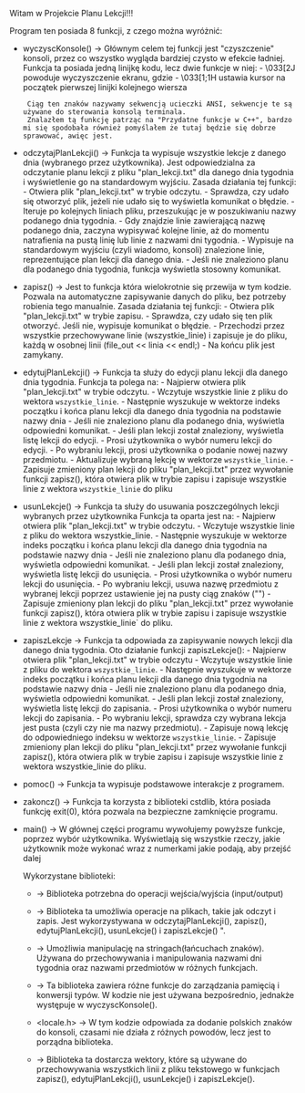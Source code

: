 Witam w Projekcie Planu Lekcji!!!

Program ten posiada 8 funkcji, z czego można wyróżnić:

- wyczyscKonsole() -> Głównym celem tej funkcji jest "czyszczenie" konsoli, przez co wszystko wygląda bardziej czysto w efekcie ładniej.
       Funkcja ta posiada jedną linijkę kodu, lecz dwie funkcje w niej:
            - \033[2J powoduje wyczyszczenie ekranu, gdzie
            - \033[1;1H ustawia kursor na początek pierwszej linijki kolejnego wiersza

       Ciąg ten znaków nazywamy sekwencją ucieczki ANSI, sekwencje te są używane do sterowania konsolą terminala.
       Znalazłem tą funkcję patrząc na "Przydatne funkcje w C++", bardzo mi się spodobała również pomyślałem że tutaj będzie się dobrze sprawować, awięc jest.

- odczytajPlanLekcji() -> Funkcja ta wypisuje wszystkie lekcje z danego dnia (wybranego przez użytkownika).
       Jest odpowiedzialna za odczytanie planu lekcji z pliku "plan_lekcji.txt" dla danego dnia tygodnia i wyświetlenie go na standardowym wyjściu.
       Zasada działania tej funkcji:
            - Otwiera plik "plan_lekcji.txt" w trybie odczytu.
            - Sprawdza, czy udało się otworzyć plik, jeżeli nie udało się to wyświetla komunikat o błędzie.
            - Iteruje po kolejnych liniach pliku, przeszukując je w poszukiwaniu nazwy podanego dnia tygodnia.
            - Gdy znajdzie linie zawierającą nazwę podanego dnia, zaczyna wypisywać kolejne linie, aż do momentu natrafienia na pustą linię lub linie z nazwami dni tygodnia.
            - Wypisuje na standardowym wyjściu (czyli wiadomo, konsoli) znalezione linie, reprezentujące plan lekcji dla danego dnia.
            - Jeśli nie znaleziono planu dla podanego dnia tygodnia, funkcja wyświetla stosowny komunikat.

- zapisz() -> Jest to funkcja która wielokrotnie się przewija w tym kodzie.
       Pozwala na automatyczne zapisywanie danych do pliku, bez potrzeby robienia tego manualnie.
       Zasada działania tej funkcji:
            - Otwiera plik "plan_lekcji.txt" w trybie zapisu.
            - Sprawdza, czy udało się ten plik otworzyć. Jeśli nie, wypisuje komunikat o błędzie.
            - Przechodzi przez wszystkie przechowywane linie (wszystkie_linie) i zapisuje je do pliku, każdą w osobnej linii (file_out << linia << endl;)
            - Na końcu plik jest zamykany.

- edytujPlanLekcji() -> Funkcja ta służy do edycji planu lekcji dla danego dnia tygodnia.
       Funkcja ta polega na:
            - Najpierw otwiera plik "plan_lekcji.txt" w trybie odczytu.
            - Wczytuje wszystkie linie z pliku do wektora `wszystkie_linie`.
            - Następnie wyszukuje w wektorze indeks początku i końca planu lekcji dla danego dnia tygodnia na podstawie nazwy dnia
            - Jeśli nie znaleziono planu dla podanego dnia, wyświetla odpowiedni komunikat.
            - Jeśli plan lekcji został znaleziony, wyświetla listę lekcji do edycji.
            - Prosi użytkownika o wybór numeru lekcji do edycji.
            - Po wybraniu lekcji, prosi użytkownika o podanie nowej nazwy przedmiotu.
            - Aktualizuje wybraną lekcję w wektorze `wszystkie_linie`.
            - Zapisuje zmieniony plan lekcji do pliku "plan_lekcji.txt" przez wywołanie funkcji zapisz(), która otwiera plik w trybie zapisu i zapisuje wszystkie linie z wektora `wszystkie_linie` do pliku

- usunLekcje() -> Funkcja ta służy do usuwania poszczególnych lekcji wybranych przez użytkownika
       Funkcja ta oparta jest na:
            - Najpierw otwiera plik "plan_lekcji.txt" w trybie odczytu.
            - Wczytuje wszystkie linie z pliku do wektora wszystkie_linie.
            - Następnie wyszukuje w wektorze indeks początku i końca planu lekcji dla danego dnia tygodnia na podstawie nazwy dnia
            - Jeśli nie znaleziono planu dla podanego dnia, wyświetla odpowiedni komunikat.
            - Jeśli plan lekcji został znaleziony, wyświetla listę lekcji do usunięcia.
            - Prosi użytkownika o wybór numeru lekcji do usunięcia.
            - Po wybraniu lekcji, usuwa nazwę przedmiotu z wybranej lekcji poprzez ustawienie jej na pusty ciąg znaków ("")
            - Zapisuje zmieniony plan lekcji do pliku "plan_lekcji.txt" przez wywołanie funkcji zapisz(), która otwiera plik w trybie zapisu i zapisuje wszystkie linie z wektora wszystkie_linie` do pliku.

- zapiszLekcje -> Funkcja ta odpowiada za zapisywanie nowych lekcji dla danego dnia tygodnia.
       Oto działanie funkcji zapiszLekcje():
            - Najpierw otwiera plik "plan_lekcji.txt" w trybie odczytu
            - Wczytuje wszystkie linie z pliku do wektora `wszystkie_linie`.
            - Następnie wyszukuje w wektorze indeks początku i końca planu lekcji dla danego dnia tygodnia na podstawie nazwy dnia
            - Jeśli nie znaleziono planu dla podanego dnia, wyświetla odpowiedni komunikat.
            - Jeśli plan lekcji został znaleziony, wyświetla listę lekcji do zapisania.
            - Prosi użytkownika o wybór numeru lekcji do zapisania.
            - Po wybraniu lekcji, sprawdza czy wybrana lekcja jest pusta (czyli czy nie ma nazwy przedmiotu).
            - Zapisuje nową lekcję do odpowiedniego indeksu w wektorze `wszystkie_linie`.
            - Zapisuje zmieniony plan lekcji do pliku "plan_lekcji.txt" przez wywołanie funkcji zapisz(), która otwiera plik w trybie zapisu i zapisuje wszystkie linie z wektora wszystkie_linie do pliku.


- pomoc() -> Funkcja ta wypisuje podstawowe interakcje z programem.

- zakoncz() -> Funkcja ta korzysta z biblioteki cstdlib, która posiada funkcję exit(0), która pozwala na bezpieczne zamknięcie programu.

- main() -> W głównej części programu wywołujemy powyższe funkcje, poprzez wybór użytkownika. Wyświetlają się wszystkie rzeczy, jakie użytkownik może wykonać wraz z numerkami jakie podają, aby przejść dalej

   Wykorzystane biblioteki:

   - <iostream> -> Biblioteka potrzebna do operacji wejścia/wyjścia (input/output) 

   - <fstream> -> Biblioteka ta umożliwia operacje na plikach, takie jak odczyt i zapis. Jest wykorzystywana w  odczytajPlanLekcji(), zapisz(), edytujPlanLekcji(), usunLekcje() i zapiszLekcje() ".

   - <string> -> Umożliwia manipulację na stringach(łańcuchach znaków). Używana do przechowywania i manipulowania nazwami dni tygodnia oraz nazwami przedmiotów w różnych funkcjach.

   - <cstdlib> -> Ta biblioteka zawiera różne funkcje do zarządzania pamięcią i konwersji typów. W kodzie nie jest używana bezpośrednio, jednakże występuje w wyczyscKonsole().

   - <locale.h> -> W tym kodzie odpowiada za dodanie polskich znaków do konsoli, czasami nie działa z różnych powodów, lecz jest to porządna biblioteka.

   - <vector> -> Biblioteka ta dostarcza wektory, które są używane do przechowywania wszystkich linii z pliku tekstowego w funkcjach zapisz(), edytujPlanLekcji(), usunLekcje() i zapiszLekcje().

